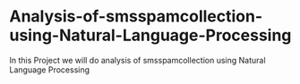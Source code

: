 # Analysis-of-smsspamcollection-using-Natural-Language-Processing
In this Project we will do analysis of smsspamcollection using Natural Language Processing
